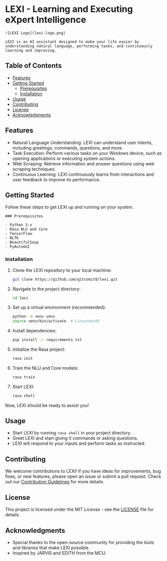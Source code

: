 # LEXI - Learning and Executing eXpert Intelligence
```
![LEXI Logo](lexi-logo.png)

LEXI is an AI assistant designed to make your life easier by understanding natural language, performing tasks, and continuously learning and improving.
```
## Table of Contents

- [Features](#features)
- [Getting Started](#getting-started)
  - [Prerequisites](#prerequisites)
  - [Installation](#installation)
- [Usage](#usage)
- [Contributing](#contributing)
- [License](#license)
- [Acknowledgments](#acknowledgments)

## Features

- Natural Language Understanding: LEXI can understand user intents, including greetings, commands, questions, and more.
- Task Execution: Perform various tasks on your Windows device, such as opening applications or executing system actions.
- Web Scraping: Retrieve information and answer questions using web scraping techniques.
- Continuous Learning: LEXI continuously learns from interactions and user feedback to improve its performance.

## Getting Started

Follow these steps to get LEXI up and running on your system.
```
### Prerequisites

- Python 3.x
- Rasa NLU and Core
- TensorFlow
- NLTK
- BeautifulSoup
- PyAutoGUI
```
### Installation

1. Clone the LEXI repository to your local machine:

   ```bash
   git clone https://github.com/gitcomit8/lexi.git
   ```

2. Navigate to the project directory:

   ```bash
   cd lexi
   ```

3. Set up a virtual environment (recommended):

   ```bash
   python -m venv venv
   source venv/bin/activate  # Linux/macOS
   ```

4. Install dependencies:

   ```bash
   pip install -r requirements.txt
   ```

5. Initialize the Rasa project:

   ```bash
   rasa init
   ```

6. Train the NLU and Core models:

   ```bash
   rasa train
   ```

7. Start LEXI:

   ```bash
   rasa shell
   ```

Now, LEXI should be ready to assist you!

## Usage

- Start LEXI by running `rasa shell` in your project directory.
- Greet LEXI and start giving it commands or asking questions.
- LEXI will respond to your inputs and perform tasks as instructed.

## Contributing

We welcome contributions to LEXI! If you have ideas for improvements, bug fixes, or new features, please open an issue or submit a pull request. Check out our [Contribution Guidelines](CONTRIBUTING.md) for more details.

## License

This project is licensed under the MIT License - see the [LICENSE](LICENSE) file for details.

## Acknowledgments

- Special thanks to the open-source community for providing the tools and libraries that make LEXI possible.
- Inspired by JARVIS and EDITH from the MCU.
```